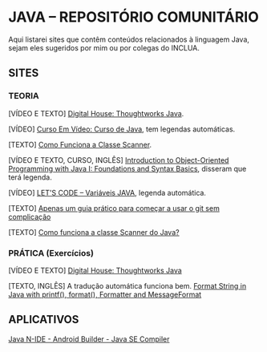 # JAVA – REPOSITÓRIO COMUNITÁRIO
Aqui listarei sites que contêm conteúdos relacionados à linguagem Java, sejam eles sugeridos por mim ou por colegas do INCLUA.

## SITES

### TEORIA 
  [VÍDEO E TEXTO] [Digital House: Thoughtworks Java](https://br-playground.digitalhouse.com/).
  
  [VÍDEO] [Curso Em Vídeo: Curso de Java](https://www.youtube.com/watch?v=sTX0UEplF54&list=PLHz_AreHm4dkI2ZdjTwZA4mPMxWTfNSpR), tem legendas automáticas.
  
  [TEXTO] [Como Funciona a Classe Scanner](https://www.devmedia.com.br/como-funciona-a-classe-scanner-do-java/28448).
  
  [VÍDEO E TEXTO, CURSO, INGLÊS] [Introduction to Object-Oriented Programming with Java I: Foundations and Syntax Basics](https://www.edx.org/course/introduction-to-java-programming-i-foundations-and-syntax-basics), disseram que terá legenda.
  
  [VÍDEO] [LET'S CODE – Variáveis JAVA](https://www.youtube.com/watch?v=MQGsIMsQNUA&t=291s), legenda automática.
  
  [TEXTO] [Apenas um guia prático para começar a usar o git sem complicação](http://rogerdudler.github.io/git-guide/index.pt_BR.html)

  [TEXTO] [Como funciona a classe Scanner do Java?](https://www.devmedia.com.br/amp/como-funciona-a-classe-scanner-do-java/28448)
### PRÁTICA (Exercícios)

  [VÍDEO E TEXTO] [Digital House: Thoughtworks Java](https://br-playground.digitalhouse.com/)

  [TEXTO, INGLÊS] A tradução automática funciona bem. [Format String in Java with printf(), format(), Formatter and MessageFormat](https://stackabuse.com/how-to-format-a-string-in-java-with-examples/)

## APLICATIVOS
  [Java N-IDE - Android Builder - Java SE Compiler](https://play.google.com/store/apps/details?id=com.duy.compiler.javanide&hl=pt_BR&gl=US)
